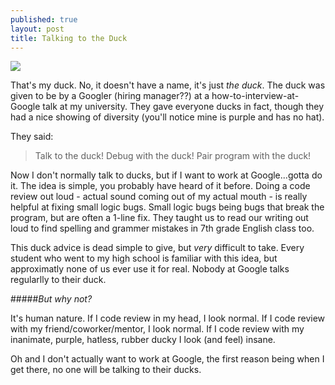 ```yaml
---
published: true
layout: post
title: Talking to the Duck
---
```


![]({{site.baseurl}}/images/duck.jpg)

That's my duck. No, it doesn't have a name, it's just _the duck_.
The duck was given to be by a Googler (hiring manager??) at a how-to-interview-at-Google talk at my university. They gave everyone ducks in fact, though they had a nice showing of diversity (you'll notice mine is purple and has no hat). 

They said:

> Talk to the duck! Debug with the duck! Pair program with the duck!

Now I don't normally talk to ducks, but if I want to work at Google...gotta do it. The idea is simple, you probably have heard of it before. Doing a code review out loud - actual sound coming out of my actual mouth - is really helpful at fixing small logic bugs. Small logic bugs being bugs that break the program, but are often a 1-line fix. They taught us to read our writing out loud to find spelling and grammer mistakes in 7th grade English class too.

This duck advice is dead simple to give, but _very_ difficult to take. Every student who went to my high school is familiar with this idea, but approximatly none of us ever use it for real. Nobody at Google talks regularlly to their duck. 

#####_But why not?_ 

It's human nature. If I code review in my head, I look normal. If I code review with my friend/coworker/mentor, I look normal. If I code review with my inanimate, purple, hatless, rubber ducky I look (and feel) insane.

Oh and I don't actually want to work at Google, the first reason being when I get there, no one will be talking to their ducks.

